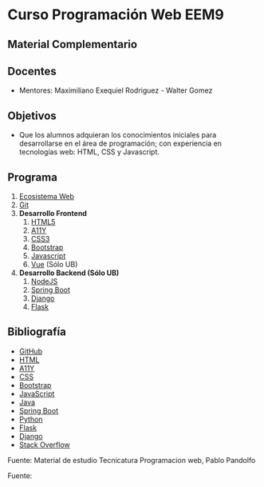 # Curso Programación Web EEM9
## Material Complementario

## Docentes

* Mentores: Maximiliano Exequiel Rodriguez - Walter Gomez

## Objetivos

* Que los alumnos adquieran los conocimientos iniciales para desarrollarse en el área de programación; con experiencia en tecnologías web: HTML, CSS y Javascript.



## Programa

1. [Ecosistema Web](doc/intro.md)
1. [Git](doc/git.md)
1. **Desarrollo Frontend**
     1. [HTML5](doc/html5.md)
     1. [A11Y](https://github.com/ppandomail/a11y)
     1. [CSS3](doc/css3.md)
     1. [Bootstrap](doc/bootstrap.md)
     1. [Javascript](doc/js.md)
     1. [Vue](doc/vue.md) (Sólo UB)
1. **Desarrollo Backend (Sólo UB)**
     1. [NodeJS](doc/nodejs.md)
     1. [Spring Boot](doc/spring-boot.md)
     1. [Django](doc/django.md)
     1. [Flask](doc/flask.md)

## Bibliografía

* [GitHub](https://docs.github.com/en/get-started/quickstart/hello-world)
* [HTML](https://developer.mozilla.org/es/docs/Web/HTML)
* [A11Y](https://www.w3.org/WAI/)
* [CSS](https://developer.mozilla.org/es/docs/Web/CSS)
* [Bootstrap](https://getbootstrap.com)
* [JavaScript](https://developer.mozilla.org/es/docs/Web/JavaScript/Reference)
* [Java](https://docs.oracle.com/javaee/7/index.html)
* [Spring Boot](https://spring.io/projects/spring-boot)
* [Python](https://www.python.org)
* [Flask](https://flask-es.readthedocs.io)
* [Django](https://www.djangoproject.com)
* [Stack Overflow](https://es.stackoverflow.com)

Fuente: Material de estudio Tecnicatura Programacion web, Pablo Pandolfo

Fuente:
